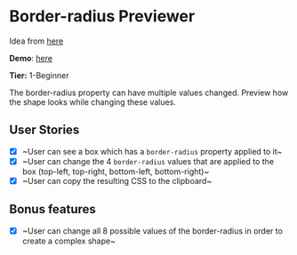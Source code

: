 # Border-radius Previewer

Idea from [here](https://github.com/florinpop17/app-ideas)

**Demo**: [here](https://codesandbox.io/s/border-radiuspreviewer-mnyhb?fontsize=14&hidenavigation=1&theme=dark)

**Tier:** 1-Beginner

The border-radius property can have multiple values changed. Preview how the shape looks while changing these values.

## User Stories

- [x] ~User can see a box which has a `border-radius` property applied to it~
- [x] ~User can change the 4 `border-radius` values that are applied to the box (top-left, top-right, bottom-left, bottom-right)~
- [x] ~User can copy the resulting CSS to the clipboard~

## Bonus features

- [x] ~User can change all 8 possible values of the border-radius in order to create a complex shape~
